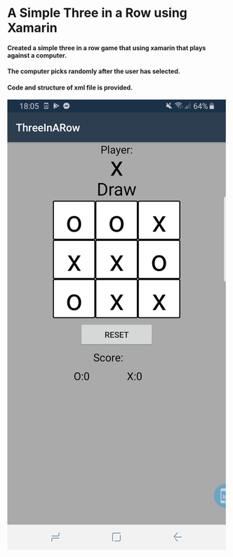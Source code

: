# A Simple Three in a Row using Xamarin

#### Created a simple three in a row game that using xamarin that plays against a computer.
#### The computer picks randomly after the user has selected.
#### Code and structure of xml file is provided.

![test image size](https://github.com/ebotun/Code/blob/master/Simple%20Three%20in%20a%20Row/Threeinarow.jpg?raw=true)
